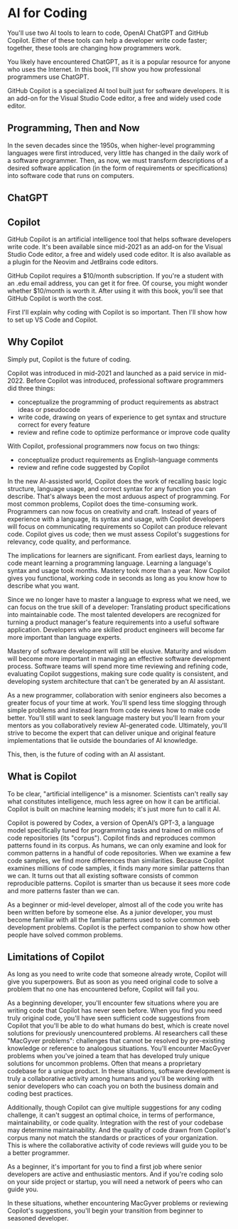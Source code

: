# AI for Coding

You'll use two AI tools to learn to code, OpenAI ChatGPT and GitHub Copilot. Either of these tools can help a developer write code faster; together, these tools are changing how programmers work.

You likely have encountered ChatGPT, as it is a popular resource for anyone who uses the Internet. In this book, I'll show you how professional programmers use ChatGPT.

GitHub Copilot is a specialized AI tool built just for software developers. It is an add-on for the Visual Studio Code editor, a free and widely used code editor. 

## Programming, Then and Now

In the seven decades since the 1950s, when higher-level programming languages were first introduced, very little has changed in the daily work of a software programmer. Then, as now, we must transform descriptions of a desired software application (in the form of requirements or specifications) into software code that runs on computers.





## ChatGPT



## Copilot

GitHub Copilot is an artificial intelligence tool that helps software developers write code. It's been available since mid-2021 as an add-on for the Visual Studio Code editor, a free and widely used code editor. It is also available as a plugin for the Neovim and JetBrains code editors.

GitHub Copilot requires a $10/month subscription. If you're a student with an .edu email address, you can get it for free. Of course, you might wonder whether $10/month is worth it. After using it with this book, you'll see that GitHub Copilot is worth the cost.

First I'll explain why coding with Copilot is so important. Then I'll show how to set up VS Code and Copilot.

## Why Copilot

Simply put, Copilot is the future of coding.

Copilot was introduced in mid-2021 and launched as a paid service in mid-2022. Before Copilot was introduced, professional software programmers did three things:
- conceptualize the programming of product requirements as abstract ideas or pseudocode
- write code, drawing on years of experience to get syntax and structure correct for every feature
- review and refine code to optimize performance or improve code quality

With Copilot, professional programmers now focus on two things:
- conceptualize product requirements as English-language comments
- review and refine code suggested by Copilot

In the new AI-assisted world, Copilot does the work of recalling basic logic structure, language usage, and correct syntax for any function you can describe. That's always been the most arduous aspect of programming. For most common problems, Copilot does the time-consuming work. Programmers can now focus on creativity and craft. Instead of years of experience with a language, its syntax and usage, with Copilot developers will focus on communicating requirements so Copilot can produce relevant code. Copilot gives us code; then we must assess Copilot's suggestions for relevancy, code quality, and performance.

The implications for learners are significant. From earliest days, learning to code meant learning a programming language. Learning a language's syntax and usage took months. Mastery took more than a year. Now Copilot gives you functional, working code in seconds as long as you know how to describe what you want.

Since we no longer have to master a language to express what we need, we can focus on the true skill of a developer: Translating product specifications into maintainable code. The most talented developers are recognized for turning a product manager's feature requirements into a useful software application. Developers who are skilled product engineers will become far more important than language experts.

Mastery of software development will still be elusive. Maturity and wisdom will become more important in managing an effective software development process. Software teams will spend more time reviewing and refining code, evaluating Copilot suggestions, making sure code quality is consistent, and developing system architecture that can't be generated by an AI assistant.

As a new programmer, collaboration with senior engineers also becomes a greater focus of your time at work. You'll spend less time slogging through simple problems and instead learn from code reviews how to make code better. You'll still want to seek language mastery but you'll learn from your mentors as you collaboratively review AI-generated code. Ultimately, you'll strive to become the expert that can deliver unique and original feature implementations that lie outside the boundaries of AI knowledge.

This, then, is the future of coding with an AI assistant.

## What is Copilot
To be clear, "artificial intelligence" is a misnomer. Scientists can't really say what constitutes intelligence, much less agree on how it can be artificial. Copilot is built on machine learning models; it's just more fun to call it AI. 

Copilot is powered by Codex, a version of OpenAI’s GPT-3, a  language model specifically tuned for programming tasks and trained on millions of code repositories (its "corpus"). Copilot finds and reproduces common patterns found in its corpus. As humans, we can only examine and look for common patterns in a handful of code repositories. When we examine a few code samples, we find more differences than similarities. Because Copilot examines millions of code samples, it finds many more similar patterns than we can. It turns out that all existing software consists of common reproducible patterns. Copilot is smarter than us because it sees more code and more patterns faster than we can.

As a beginner or mid-level developer, almost all of the code you  write has been written before by someone else. As a junior developer, you must become familiar with all the familiar patterns used to solve common web development problems. Copilot is the perfect companion to show how other people have solved common problems.

## Limitations of Copilot
As long as you need to write code that someone already wrote, Copilot will give you superpowers. But as soon as you need original code to solve a problem that no one has encountered before, Copilot will fail you.

As a beginning developer, you'll encounter few situations where you are writing code that Copilot has never seen before. When you find you need truly original code, you'll have seen sufficient code suggestions from Copilot that you'll be able to do what humans do best, which is create novel solutions for previously unencountered problems. AI researchers call these "MacGyver problems": challenges that cannot be resolved by pre-existing knowledge or reference to analogous situations. You'll encounter MacGyver problems when you've joined a team that has developed truly unique solutions for uncommon problems. Often that means a proprietary codebase for a unique product. In these situations, software development is truly a collaborative activity among humans and you'll be working with senior developers who can coach you on both the business domain and coding best practices. 

Additionally, though Copilot can give multiple suggestions for any coding challenge, it can't suggest an optimal choice, in terms of performance, maintainability, or code quality. Integration with the rest of your codebase may determine maintainability. And the quality of code drawn from Copilot's corpus many not match the standards or practices of your organization. This is where the collaborative activity of code reviews will guide you to be a better programmer. 

As a beginner, it's important for you to find a first job where senior developers are active and enthusiastic mentors. And if you're coding solo on your side project or startup, you will need a network of peers who can guide you.

In these situations, whether encountering MacGyver problems or reviewing  Copilot's suggestions, you'll begin your transition from beginner to seasoned developer.